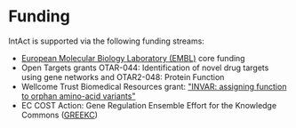 # Funding

IntAct is supported via the following funding streams:

* [European Molecular Biology Laboratory \(EMBL\)](http://www.embl.org/) core funding
* Open Targets grants OTAR-044: Identification of novel drug targets using gene networks and OTAR2-048: Protein Function
* Wellcome Trust Biomedical Resources grant: ["INVAR: assigning function to orphan amino-acid variants" ](https://wellcome.ac.uk/funding/people-and-projects/grants-awarded/invar-assigning-function-orphan-aminoacid-variants)
* EC COST Action: Gene Regulation Ensemble Effort for the Knowledge Commons \([GREEKC](https://www.greekc.org/)\)

